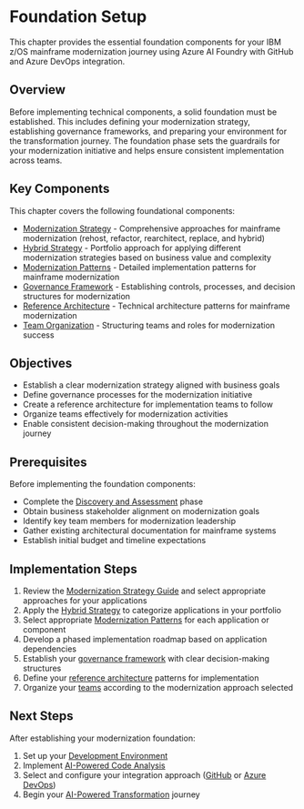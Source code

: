 # Foundation Setup

This chapter provides the essential foundation components for your IBM z/OS mainframe modernization journey using Azure AI Foundry with GitHub and Azure DevOps integration.

## Overview

Before implementing technical components, a solid foundation must be established. This includes defining your modernization strategy, establishing governance frameworks, and preparing your environment for the transformation journey. The foundation phase sets the guardrails for your modernization initiative and helps ensure consistent implementation across teams.

## Key Components

This chapter covers the following foundational components:

- [Modernization Strategy](modernization-strategy.md) - Comprehensive approaches for mainframe modernization (rehost, refactor, rearchitect, replace, and hybrid)
- [Hybrid Strategy](hybrid-strategy.md) - Portfolio approach for applying different modernization strategies based on business value and complexity
- [Modernization Patterns](patterns/README.md) - Detailed implementation patterns for mainframe modernization
- [Governance Framework](governance-framework.md) - Establishing controls, processes, and decision structures for modernization
- [Reference Architecture](reference-architecture.md) - Technical architecture patterns for mainframe modernization
- [Team Organization](team-organization.md) - Structuring teams and roles for modernization success

## Objectives

- Establish a clear modernization strategy aligned with business goals
- Define governance processes for the modernization initiative
- Create a reference architecture for implementation teams to follow
- Organize teams effectively for modernization activities
- Enable consistent decision-making throughout the modernization journey

## Prerequisites

Before implementing the foundation components:

- Complete the [Discovery and Assessment](../02-discovery/README.md) phase
- Obtain business stakeholder alignment on modernization goals
- Identify key team members for modernization leadership
- Gather existing architectural documentation for mainframe systems
- Establish initial budget and timeline expectations

## Implementation Steps

1. Review the [Modernization Strategy Guide](modernization-strategy.md) and select appropriate approaches for your applications
2. Apply the [Hybrid Strategy](hybrid-strategy.md) to categorize applications in your portfolio
3. Select appropriate [Modernization Patterns](patterns/README.md) for each application or component
4. Develop a phased implementation roadmap based on application dependencies
5. Establish your [governance framework](governance-framework.md) with clear decision-making structures
6. Define your [reference architecture](reference-architecture.md) patterns for implementation
7. Organize your [teams](team-organization.md) according to the modernization approach selected

## Next Steps

After establishing your modernization foundation:

1. Set up your [Development Environment](../04-development-environment/README.md)
2. Implement [AI-Powered Code Analysis](../05-code-analysis/README.md) 
3. Select and configure your integration approach ([GitHub](../06-github-integration/README.md) or [Azure DevOps](../07-azure-devops-integration/README.md))
4. Begin your [AI-Powered Transformation](../08-ai-transformation/README.md) journey 